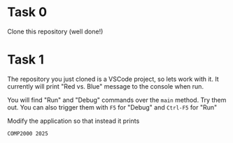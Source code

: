 # Task 0

Clone this repository (well done!)

# Task 1

The repository you just cloned is a VSCode project, so lets work with it.  It currently will print "Red vs. Blue" message to the console when run.

You will find "Run" and "Debug" commands over the `main` method.  Try them out.  You can also trigger them with `F5` for "Debug" and `Ctrl-F5` for "Run"

Modify the application so that instead it prints

~~~~~
COMP2000 2025
~~~~~
